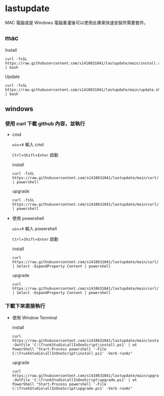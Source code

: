 # lastupdate
MAC 電腦或是 Windows 電腦重灌後可以使用此專案快速安裝所需要套件。

## mac

Install

```
curl -fsSL https://raw.githubusercontent.com/s1410631041/lastupdate/main/install.sh | bash
```

Update


```
curl -fsSL https://raw.githubusercontent.com/s1410631041/lastupdate/main/update.sh | bash
```

## windows

### 使用 curl 下載 github 內容，並執行

- cmd

    `win`+`R` 輸入 cmd

    `Ctrl`+`Shift`+`Enter` 啟動

    install
    ```
    curl -fsSL https://raw.githubusercontent.com/s1410631041/lastupdate/main/curl/curlInstall.ps1 | powershell
    ```

    upgrade
    ```
    curl -fsSL https://raw.githubusercontent.com/s1410631041/lastupdate/main/curl/curlUpgrade.ps1 | powershell
    ```

- 使用 powershell

    `win`+`R` 輸入 powershell

    `Ctrl`+`Shift`+`Enter` 啟動

    install
    ```
    curl https://raw.githubusercontent.com/s1410631041/lastupdate/main/curl/curlInstall.ps1 | Select -ExpandProperty Content | powershell
    ```

    upgrade
    ```
    curl https://raw.githubusercontent.com/s1410631041/lastupdate/main/curl/curlUpgrade.ps1 | Select -ExpandProperty Content | powershell
    ```

### 下載下來直接執行

- 使用 Window Terminal

    install
    ```
    curl https://raw.githubusercontent.com/s1410631041/lastupdate/main/install.ps1 -OutFile 'C:\TrunkStudio\allInOneScript\install.ps1' | wt PowerShell "Start-Process powershell '-File C:\TrunkStudio\allInOneScript\install.ps1' -Verb runAs"
    ```

    upgrade
    ```
    curl https://raw.githubusercontent.com/s1410631041/lastupdate/main/upgrade.ps1 -OutFile 'C:\TrunkStudio\allInOneScript\upgrade.ps1' | wt PowerShell "Start-Process powershell '-File C:\TrunkStudio\allInOneScript\upgrade.ps1' -Verb runAs"
    ```
